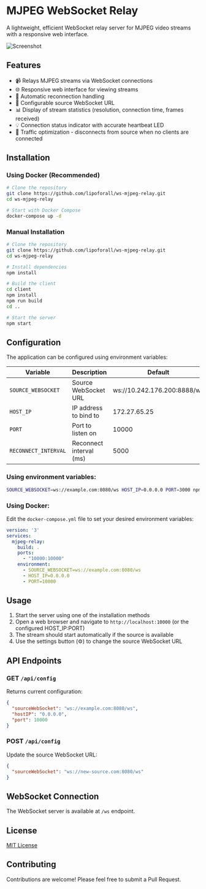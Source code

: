 # MJPEG WebSocket Relay

A lightweight, efficient WebSocket relay server for MJPEG video streams with a responsive web interface.

![Screenshot](docs/screenshot.png)

## Features

- 📹 Relays MJPEG streams via WebSocket connections
- 🌐 Responsive web interface for viewing streams
- 🔄 Automatic reconnection handling
- 🔧 Configurable source WebSocket URL
- 📊 Display of stream statistics (resolution, connection time, frames received)
- 💡 Connection status indicator with accurate heartbeat LED
- 🔋 Traffic optimization - disconnects from source when no clients are connected

## Installation

### Using Docker (Recommended)

```bash
# Clone the repository
git clone https://github.com/lipoforall/ws-mjpeg-relay.git
cd ws-mjpeg-relay

# Start with Docker Compose
docker-compose up -d
```

### Manual Installation

```bash
# Clone the repository
git clone https://github.com/lipoforall/ws-mjpeg-relay.git
cd ws-mjpeg-relay

# Install dependencies
npm install

# Build the client
cd client
npm install
npm run build
cd ..

# Start the server
npm start
```

## Configuration

The application can be configured using environment variables:

| Variable | Description | Default |
|----------|-------------|---------|
| `SOURCE_WEBSOCKET` | Source WebSocket URL | ws://10.242.176.200:8888/ws |
| `HOST_IP` | IP address to bind to | 172.27.65.25 |
| `PORT` | Port to listen on | 10000 |
| `RECONNECT_INTERVAL` | Reconnect interval (ms) | 5000 |

### Using environment variables:

```bash
SOURCE_WEBSOCKET=ws://example.com:8080/ws HOST_IP=0.0.0.0 PORT=3000 npm start
```

### Using Docker:

Edit the `docker-compose.yml` file to set your desired environment variables:

```yaml
version: '3'
services:
  mjpeg-relay:
    build: .
    ports:
      - "10000:10000"
    environment:
      - SOURCE_WEBSOCKET=ws://example.com:8080/ws
      - HOST_IP=0.0.0.0
      - PORT=10000
```

## Usage

1. Start the server using one of the installation methods
2. Open a web browser and navigate to `http://localhost:10000` (or the configured HOST_IP:PORT)
3. The stream should start automatically if the source is available
4. Use the settings button (⚙️) to change the source WebSocket URL

## API Endpoints

### GET `/api/config`

Returns current configuration:

```json
{
  "sourceWebSocket": "ws://example.com:8080/ws",
  "hostIP": "0.0.0.0",
  "port": 10000
}
```

### POST `/api/config`

Update the source WebSocket URL:

```json
{
  "sourceWebSocket": "ws://new-source.com:8080/ws"
}
```

## WebSocket Connection

The WebSocket server is available at `/ws` endpoint.

## License

[MIT License](LICENSE)

## Contributing

Contributions are welcome! Please feel free to submit a Pull Request. 